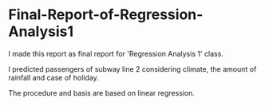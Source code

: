 # Final-Report-of-Regression-Analysis1

I made this report as final report for 'Regression Analysis 1' class.

I predicted passengers of subway line 2 considering climate, the amount of rainfall and case of holiday.

The procedure and basis are based on linear regression.

